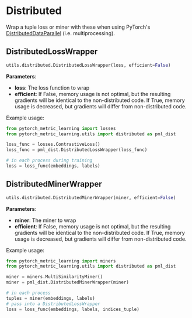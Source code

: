 # Distributed

Wrap a tuple loss or miner with these when using PyTorch's [DistributedDataParallel](https://pytorch.org/tutorials/intermediate/ddp_tutorial.html) (i.e. multiprocessing).


## DistributedLossWrapper 
```python
utils.distributed.DistributedLossWrapper(loss, efficient=False)
```

**Parameters**:

* **loss**: The loss function to wrap
* **efficient**: If False, memory usage is not optimal, but the resulting gradients will be identical to the non-distributed code. If True, memory usage is decreased, but gradients will differ from non-distributed code. 

Example usage:
```python
from pytorch_metric_learning import losses
from pytorch_metric_learning.utils import distributed as pml_dist

loss_func = losses.ContrastiveLoss()
loss_func = pml_dist.DistributedLossWrapper(loss_func)

# in each process during training
loss = loss_func(embeddings, labels)
```

## DistributedMinerWrapper
```python
utils.distributed.DistributedMinerWrapper(miner, efficient=False)
```

**Parameters**:

* **miner**: The miner to wrap
* **efficient**: If False, memory usage is not optimal, but the resulting gradients will be identical to the non-distributed code. If True, memory usage is decreased, but gradients will differ from non-distributed code. 

Example usage:
```python
from pytorch_metric_learning import miners
from pytorch_metric_learning.utils import distributed as pml_dist

miner = miners.MultiSimilarityMiner()
miner = pml_dist.DistributedMinerWrapper(miner)

# in each process
tuples = miner(embeddings, labels)
# pass into a DistributedLossWrapper
loss = loss_func(embeddings, labels, indices_tuple)
```
